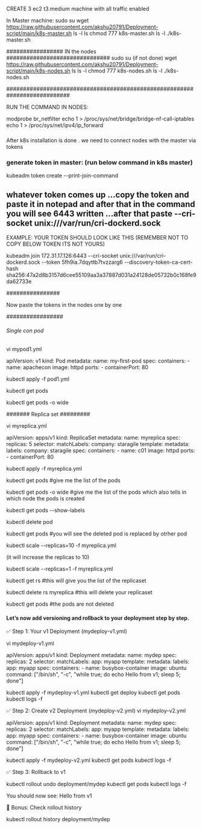 CREATE 3 ec2 t3.medium machine with all traffic enabled

In Master machine: 
sudo su
wget https://raw.githubusercontent.com/akshu20791/Deployment-script/main/k8s-master.sh
ls -l
ls
chmod 777 k8s-master.sh
ls -l
./k8s-master.sh


################# IN the nodes ###############################
sudo su (if not done)
 wget https://raw.githubusercontent.com/akshu20791/Deployment-script/main/k8s-nodes.sh
ls
ls -l
chmod 777 k8s-nodes.sh
ls -l
./k8s-nodes.sh


###########################################################################

RUN THE COMMAND IN NODES:

modprobe br_netfilter
echo 1 > /proc/sys/net/bridge/bridge-nf-call-iptables
echo 1 > /proc/sys/net/ipv4/ip_forward

###

After k8s installation is done . we need to connect nodes with the master via tokens 

### generate token in master:  (run below command in k8s master) 

kubeadm token create --print-join-command 

## whatever token comes up ...copy the token and paste it in notepad and after that in the command you will see 6443 written ...after that paste --cri-socket unix:///var/run/cri-dockerd.sock


EXAMPLE: YOUR TOKEN SHOULD LOOK LIKE THIS (REMEMBER NOT TO COPY BELOW TOKEN ITS NOT YOURS)

kubeadm join 172.31.17.126:6443 --cri-socket unix:///var/run/cri-dockerd.sock --token 5fh9ia.7dqyttb7tvzzarg6 --discovery-token-ca-cert-hash sha256:47a2d8b3157d6cee55109aa3a37887d031a24128de05732b0c168fe9da62733e 


################

Now paste the tokens in the nodes one by one 

#################


######  Single con pod   ####### 

vi mypod1.yml

apiVersion: v1
kind: Pod
metadata:
  name: my-first-pod
spec:
  containers:
    - name: apachecon
      image: httpd
      ports:
        - containerPort: 80


kubectl apply -f pod1.yml

kubectl get pods

kubectl get pods -o wide



#######  Replica set   #########

vi myreplica.yml

apiVersion: apps/v1
kind: ReplicaSet
metadata:
  name: myreplica
spec:
  replicas: 5
  selector:
    matchLabels:
      company: staragile
  template:
    metadata:
      labels:
        company: staragile
    spec:
      containers:
        - name: c01
          image: httpd
          ports:
            - containerPort: 80

kubectl apply -f myreplica.yml

kubectl get pods #give me the list of the pods

kubectl get pods -o wide #give me the list of the pods which also tells in which node the pods is created

kubectl get pods --show-labels

kubectl delete pod <pod>

kubectl get pods #you will see the deleted pod is replaced by otrher pod

kubectl scale --replicas=10 -f myreplica.yml

(it will increase the replicas to 10)


kubectl scale --replicas=1 -f myreplica.yml


kubectl get rs #this will give you the list of the replicaset


kubectl delete rs myreplica #this will delete your replicaset


kubectl get pods #the pods are not deleted




#### Let’s now add versioning and rollback to your deployment step by step.  ####
✅ Step 1: Your v1 Deployment (mydeploy-v1.yml)

vi mydeploy-v1.yml


apiVersion: apps/v1
kind: Deployment
metadata:
  name: mydep
spec:
  replicas: 2
  selector:
    matchLabels:
      app: myapp
  template:
    metadata:
      labels:
        app: myapp
    spec:
      containers:
        - name: busybox-container
          image: ubuntu
          command: ["/bin/sh", "-c", "while true; do echo Hello from v1; sleep 5; done"]

kubectl apply -f mydeploy-v1.yml
kubectl get deploy
kubectl get pods
kubectl logs -f <pod-name>


✅ Step 2: Create v2 Deployment (mydeploy-v2.yml)
vi mydeploy-v2.yml

apiVersion: apps/v1
kind: Deployment
metadata:
  name: mydep
spec:
  replicas: 2
  selector:
    matchLabels:
      app: myapp
  template:
    metadata:
      labels:
        app: myapp
    spec:
      containers:
        - name: busybox-container
          image: ubuntu
          command: ["/bin/sh", "-c", "while true; do echo Hello from v1; sleep 5; done"]


kubectl apply -f mydeploy-v2.yml
kubectl get pods
kubectl logs -f <new-pod-name>


✅ Step 3: Rollback to v1

kubectl rollout undo deployment/mydep
kubectl get pods
kubectl logs -f <rolled-back-pod-name>


You should now see:
Hello from v1

🧠 Bonus: Check rollout history

kubectl rollout history deployment/mydep


